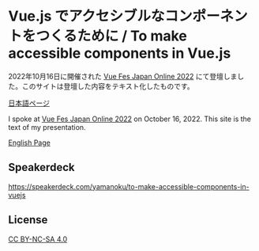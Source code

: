 # Vue.js でアクセシブルなコンポーネントをつくるために / To make accessible components in Vue.js

2022年10月16日に開催された [Vue Fes Japan Online 2022](https://vuefes.jp/2022/) にて登壇しました。このサイトは登壇した内容をテキスト化したものです。

[日本語ページ](https://yamanoku.net/vuefes-japan-online-2022/ja/)

I spoke at [Vue Fes Japan Online 2022](https://vuefes.jp/2022/) on October 16, 2022. This site is the text of my presentation.

[English Page](https://yamanoku.net/vuefes-japan-online-2022/en/)

## Speakerdeck

https://speakerdeck.com/yamanoku/to-make-accessible-components-in-vuejs

## License

[CC BY-NC-SA 4.0](./LICENSE)
